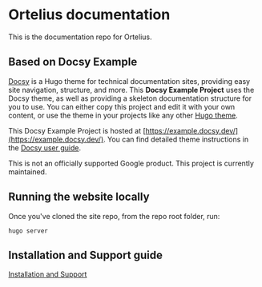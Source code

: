 # Ortelius documentation

This is the documentation repo for Ortelius.

## Based on Docsy Example

[Docsy](https://github.com/google/docsy) is a Hugo theme for technical documentation sites, providing easy site navigation, structure, and more. This **Docsy Example Project** uses the Docsy theme, as well as providing a skeleton documentation structure for you to use. You can either copy this project and edit it with your own content, or use the theme in your projects like any other [Hugo theme](https://gohugo.io/themes/installing-and-using-themes/).

This Docsy Example Project is hosted at [https://example.docsy.dev/](https://example.docsy.dev/).  You can find detailed theme instructions in the [Docsy user guide](https://docsy.dev/docs/).

This is not an officially supported Google product. This project is currently maintained.

## Running the website locally

Once you've cloned the site repo, from the repo root folder, run:

```Shell
hugo server
```

## Installation and Support guide

[Installation and Support](https://docs.deployhub.com/userguide/installation-and-support/)

